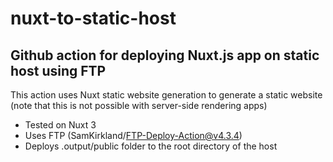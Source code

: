 # nuxt-to-static-host
## Github action for deploying Nuxt.js app on static host using FTP
This action uses Nuxt static website generation to generate a static website (note that this is not possible with server-side rendering apps)

 - Tested on Nuxt 3
 - Uses FTP (SamKirkland/FTP-Deploy-Action@v4.3.4)
 - Deploys .output/public folder to the root directory of the host
